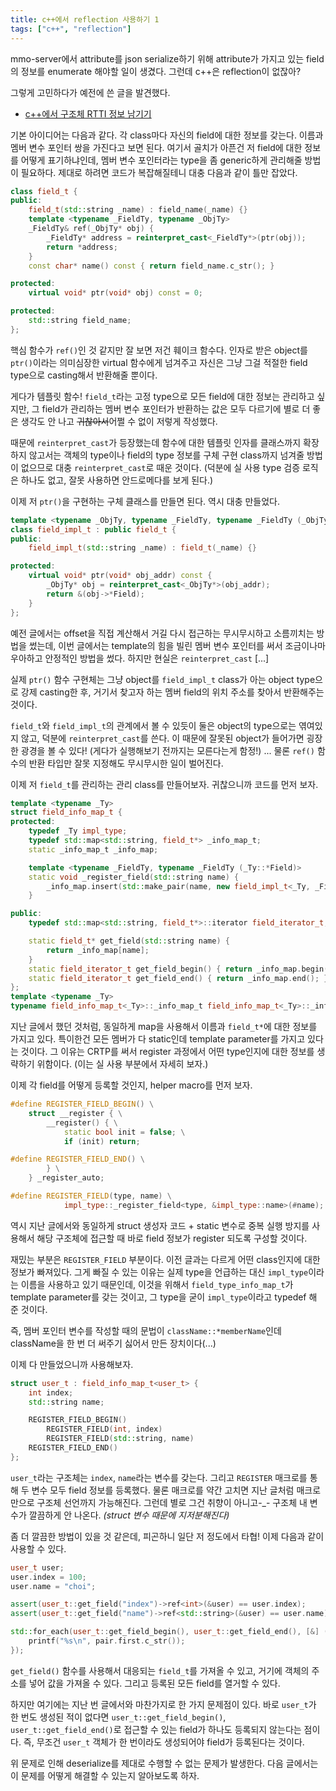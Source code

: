 ```yaml
---
title: c++에서 reflection 사용하기 1
tags: ["c++", "reflection"]
---
```


mmo-server에서 attribute를 json serialize하기 위해 attribute가 가지고 있는 field의 정보를 enumerate 해야할 일이 생겼다. 그런데 c++은 reflection이 없잖아?

그렇게 고민하다가 예전에 쓴 글을 발견했다.

- [c++에서 구조체 RTTI 정보 남기기](/2011/09/30/using-rtti-at-cpp/)

기본 아이디어는 다음과 같다. 각 class마다 자신의 field에 대한 정보를 갖는다. 이름과 멤버 변수 포인터 쌍을 가진다고 보면 된다. 여기서 골치가 아픈건 저 field에 대한 정보를 어떻게 표기하냐인데, 멤버 변수 포인터라는 type을 좀 generic하게 관리해줄 방법이 필요하다. 제대로 하려면 코드가 복잡해질테니 대충 다음과 같이 틀만 잡았다.

```cpp
class field_t {
public:
    field_t(std::string _name) : field_name(_name) {}
    template <typename _FieldTy, typename _ObjTy>
    _FieldTy& ref(_ObjTy* obj) {
        _FieldTy* address = reinterpret_cast<_FieldTy*>(ptr(obj));
        return *address;
    }
    const char* name() const { return field_name.c_str(); }

protected:
    virtual void* ptr(void* obj) const = 0;

protected:
    std::string field_name;
};
```

핵심 함수가 `ref()`인 것 같지만 잘 보면 저건 훼이크 함수다. 인자로 받은 object를 `ptr()`이라는 의미심장한 virtual 함수에게 넘겨주고 자신은 그냥 그걸 적절한 field type으로 casting해서 반환해줄 뿐이다.

게다가 템플릿 함수! `field_t`라는 고정 type으로 모든 field에 대한 정보는 관리하고 싶지만, 그 field가 관리하는 멤버 변수 포인터가 반환하는 값은 모두 다르기에 별로 더 좋은 생각도 안 나고 ~~귀찮아서~~어쩔 수 없이 저렇게 작성했다.

때문에 `reinterpret_cast`가 등장했는데 함수에 대한 템플릿 인자를 클래스까지 확장하지 않고서는 객체의 type이나 field의 type 정보를 구체 구현 class까지 넘겨줄 방법이 없으므로 대충 `reinterpret_cast`로 때운 것이다. (덕분에 실 사용 type 검증 로직은 하나도 없고, 잘못 사용하면 안드로메다를 보게 된다.)

이제 저 `ptr()`을 구현하는 구체 클래스를 만들면 된다. 역시 대충 만들었다.

```cpp
template <typename _ObjTy, typename _FieldTy, typename _FieldTy (_ObjTy::*Field)>
class field_impl_t : public field_t {
public:
    field_impl_t(std::string _name) : field_t(_name) {}

protected:
    virtual void* ptr(void* obj_addr) const {
        _ObjTy* obj = reinterpret_cast<_ObjTy*>(obj_addr);
        return &(obj->*Field);
    }
};
```

예전 글에서는 offset을 직접 계산해서 거길 다시 접근하는 무시무시하고 소름끼치는 방법을 썼는데, 이번 글에서는 template의 힘을 빌린 멤버 변수 포인터를 써서 조금이나마 우아하고 안정적인 방법을 썼다. 하지만 현실은 `reinterpret_cast` [...]

실제 `ptr()` 함수 구현체는 그냥 object를 `field_impl_t` class가 아는 object type으로 강제 casting한 후, 거기서 찾고자 하는 멤버 field의 위치 주소를 찾아서 반환해주는 것이다.

`field_t`와 `field_impl_t`의 관계에서 볼 수 있듯이 둘은 object의 type으로는 엮여있지 않고, 덕분에 `reinterpret_cast`를 쓴다. 이 때문에 잘못된 object가 들어가면 굉장한 광경을 볼 수 있다! (게다가 실행해보기 전까지는 모른다는게 함정!)
... 물론 `ref()` 함수의 반환 타입만 잘못 지정해도 무시무시한 일이 벌어진다.

이제 저 `field_t`를 관리하는 관리 class를 만들어보자. 귀찮으니까 코드를 먼저 보자.

```cpp
template <typename _Ty>
struct field_info_map_t {
protected:
    typedef _Ty impl_type;
    typedef std::map<std::string, field_t*> _info_map_t;
    static _info_map_t _info_map;

    template <typename _FieldTy, typename _FieldTy (_Ty::*Field)>
    static void _register_field(std::string name) {
        _info_map.insert(std::make_pair(name, new field_impl_t<_Ty, _FieldTy, Field>(name)));
    }

public:
    typedef std::map<std::string, field_t*>::iterator field_iterator_t;

    static field_t* get_field(std::string name) {
        return _info_map[name];
    }
    static field_iterator_t get_field_begin() { return _info_map.begin(); }
    static field_iterator_t get_field_end() { return _info_map.end(); }
};
template <typename _Ty>
typename field_info_map_t<_Ty>::_info_map_t field_info_map_t<_Ty>::_info_map;
```

지난 글에서 했던 것처럼, 동일하게 map을 사용해서 이름과 `field_t*`에 대한 정보를 가지고 있다. 특이한건 모든 멤버가 다 static인데 template parameter를 가지고 있다는 것이다. 그 이유는 CRTP를 써서 register 과정에서 어떤 type인지에 대한 정보를 생략하기 위함이다. (이는 실 사용 부분에서 자세히 보자.)

이제 각 field를 어떻게 등록할 것인지, helper macro를 먼저 보자.

```cpp
#define REGISTER_FIELD_BEGIN() \
    struct __register { \
        __register() { \
            static bool init = false; \
            if (init) return;

#define REGISTER_FIELD_END() \
        } \
    } _register_auto;

#define REGISTER_FIELD(type, name) \
            impl_type::_register_field<type, &impl_type::name>(#name);
```

역시 지난 글에서와 동일하게 struct 생성자 코드 + static 변수로 중복 실행 방지를 사용해서 해당 구조체에 접근할 때 바로 field 정보가 register 되도록 구성할 것이다.

재밌는 부분은 `REGISTER_FIELD` 부분이다. 이전 글과는 다르게 어떤 class인지에 대한 정보가 빠져있다. 그게 빠질 수 있는 이유는 실제 type을 언급하는 대신 `impl_type`이라는 이름을 사용하고 있기 때문인데, 이것을 위해서 `field_type_info_map_t`가 template parameter를 갖는 것이고, 그 type을 굳이 `impl_type`이라고 typedef 해 준 것이다.

즉, 멤버 포인터 변수를 작성할 때의 문법이 `className::*memberName`인데 className을 한 번 더 써주기 싫어서 만든 장치이다(...)

이제 다 만들었으니까 사용해보자.

```cpp
struct user_t : field_info_map_t<user_t> {
    int index;
    std::string name;

    REGISTER_FIELD_BEGIN()
        REGISTER_FIELD(int, index)
        REGISTER_FIELD(std::string, name)
    REGISTER_FIELD_END()
};
```

`user_t`라는 구조체는 `index`, `name`라는 변수를 갖는다. 그리고 `REGISTER` 매크로를 통해 두 변수 모두 field 정보를 등록했다. 물론 매크로를 약간 고치면 지난 글처럼 매크로만으로 구조체 선언까지 가능해진다. 그런데 별로 그건 취향이 아니고-\_- 구조체 내 변수가 깔끔하게 안 나온다. _(struct 변수 때문에 지저분해진다)_

좀 더 깔끔한 방법이 있을 것 같은데, 피곤하니 일단 저 정도에서 타협! 이제 다음과 같이 사용할 수 있다.

```cpp
user_t user;
user.index = 100;
user.name = "choi";

assert(user_t::get_field("index")->ref<int>(&user) == user.index);
assert(user_t::get_field("name")->ref<std::string>(&user) == user.name);

std::for_each(user_t::get_field_begin(), user_t::get_field_end(), [&] (std::pair<std::string, field_t*> pair) {
    printf("%s\n", pair.first.c_str());
});
```

`get_field()` 함수를 사용해서 대응되는 `field_t`를 가져올 수 있고, 거기에 객체의 주소를 넣어 값을 가져올 수 있다. 그리고 등록된 모든 field를 열거할 수 있다.

하지만 여기에는 지난 번 글에서와 마찬가지로 한 가지 문제점이 있다. 바로 `user_t`가 한 번도 생성된 적이 없다면 `user_t::get_field_begin()`, `user_t::get_field_end()`로 접근할 수 있는 field가 하나도 등록되지 않는다는 점이다. 즉, 무조건 `user_t` 객체가 한 번이라도 생성되어야 field가 등록된다는 것이다.

위 문제로 인해 deserialize를 제대로 수행할 수 없는 문제가 발생한다. 다음 글에서는 이 문제를 어떻게 해결할 수 있는지 알아보도록 하자.
